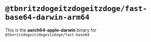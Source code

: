 # `@tbnritzdogeitzdogeitzdoge/fast-base64-darwin-arm64`

This is the **aarch64-apple-darwin** binary for `@tbnritzdogeitzdogeitzdoge/fast-base64`
